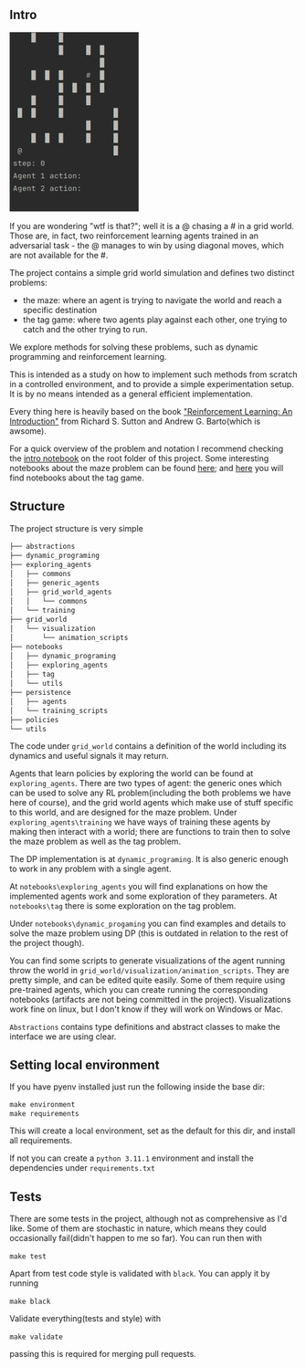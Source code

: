 ## Intro

![](https://github.com/hmeretti/grid-world/blob/main/q_vs_q_world_01.gif)


If you are wondering "wtf is that?"; well it is a @ chasing a # in a grid world. Those are, in fact, two reinforcement
learning agents trained in an adversarial task - the @ manages to win by using diagonal moves, 
which are not available for the #.

The project contains a simple grid world simulation and defines two distinct problems:

* the maze: where an agent is trying to navigate the world and reach a specific destination
* the tag game: where two agents play against each other, one trying to catch and the other trying to run.

We explore methods for solving these problems, such as dynamic programming and reinforcement learning. 

This is intended as a study on how to implement such methods from scratch in a controlled environment,
and to provide a simple experimentation setup. It is by no means intended as a general efficient implementation.

Every thing here is heavily based on the book 
["Reinforcement Learning: An Introduction"](https://web.stanford.edu/class/psych209/Readings/SuttonBartoIPRLBook2ndEd.pdf) 
from Richard S. Sutton and Andrew G. Barto(which is awsome).

For a quick overview of the problem and notation I recommend checking the [intro notebook](https://github.com/hmeretti/grid-world/blob/main/intro.ipynb) 
on the root folder of this project. Some interesting notebooks about the maze problem can be found [here](https://github.com/hmeretti/grid-world/tree/main/notebooks/exploring_agents); and [here](https://github.com/hmeretti/grid-world/tree/main/notebooks/tag) you will find notebooks about the tag game.

## Structure

The project structure is very simple

```
├── abstractions
├── dynamic_programing
├── exploring_agents
│   ├── commons
│   ├── generic_agents
│   ├── grid_world_agents
│   │   └── commons
│   └── training
├── grid_world
│   └── visualization
│       └── animation_scripts
├── notebooks
│   ├── dynamic_programing
│   ├── exploring_agents
│   ├── tag
│   └── utils
├── persistence
│   ├── agents
│   └── training_scripts
├── policies
└── utils

```

The code under `grid_world` contains a definition of the world including its dynamics
and useful signals it may return. 

Agents that learn policies by exploring the world can be found at `exploring_agents`. There are two
types of agent: the generic ones which can be used to solve any RL problem(including the both problems we have here of 
course), and the grid world agents which make use of stuff specific to this world, 
and are designed for the maze problem. Under `exploring_agents\training` we have ways of training 
these agents by making then interact with a world; 
there are functions to train then to solve the maze problem as well as the tag problem.

The DP  implementation is at `dynamic_programing`. It is also generic enough to work in any problem
with a single agent.

At `notebooks\exploring_agents` you will find explanations on how the implemented agents
work and some exploration of they parameters. At `notebooks\tag` there is some exploration on the tag
problem.

Under `notebooks\dynamic_progaming` you can find examples and details to solve the maze problem using DP
(this is outdated in relation to the rest of the project though).

You can find some scripts to generate visualizations of the agent running throw the world in 
`grid_world/visualization/animation_scripts`. They are pretty simple, and can be edited quite easily. 
Some of them require using pre-trained agents, which you can create running the corresponding notebooks
(artifacts are not being committed in the project). 
Visualizations work fine on linux, but I don't know if they will work on Windows or Mac.

`Abstractions` contains type definitions and abstract classes to make the interface we are using clear.

## Setting local environment

If you have pyenv installed just run the following inside the base dir:

```
make environment
make requirements
```

This will create a local environment, set as the default for this dir, and install all requirements.

If not you can create a `python 3.11.1` environment and install the dependencies under `requirements.txt`

## Tests

There are some tests in the project, although not as comprehensive as I'd like. Some of them are stochastic
in nature, which means they could occasionally fail(didn't happen to me so far). You can run then with

``make test ``

Apart from test code style is validated with `black`. You can apply it by running

``make black ``

Validate everything(tests and style) with

``make validate ``

passing this is required for merging pull requests.
